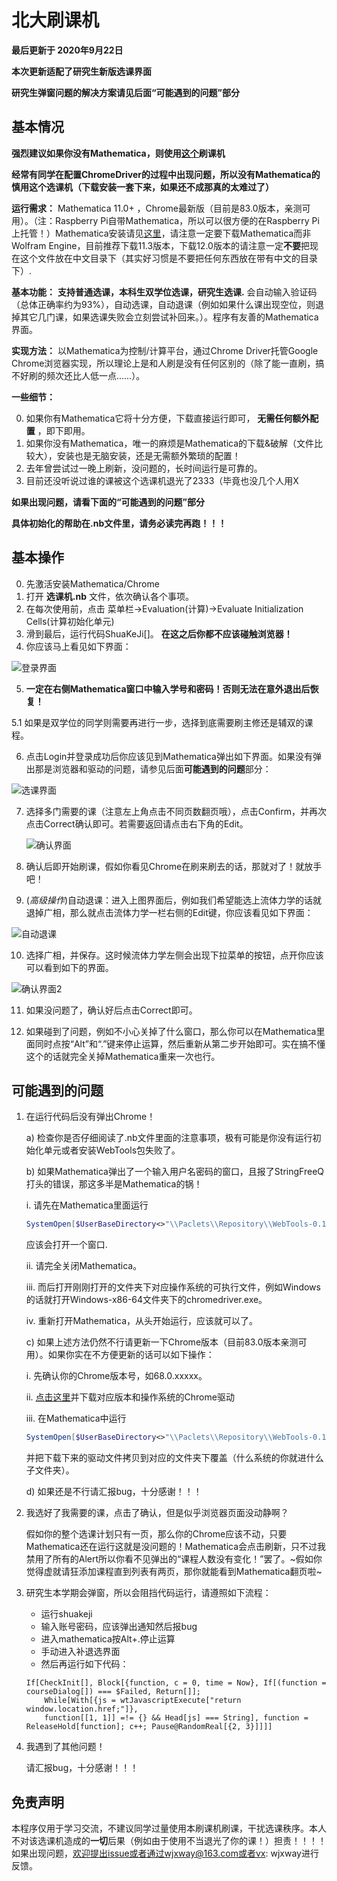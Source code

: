 # 北大刷课机

**最后更新于 2020年9月22日**

**本次更新适配了研究生新版选课界面**

**研究生弹窗问题的解决方案请见后面“可能遇到的问题”部分**

## 基本情况

**强烈建议如果你没有Mathematica，则使用[这个](https://github.com/zhongxinghong/PKUAutoElective)刷课机**

**经常有同学在配置ChromeDriver的过程中出现问题，所以没有Mathematica的慎用这个选课机（下载安装一套下来，如果还不成那真的太难过了）**

**运行需求：** Mathematica 11.0+ ，Chrome最新版（目前是83.0版本，亲测可用）。（注：Raspberry Pi自带Mathematica，所以可以很方便的在Raspberry Pi上托管！）Mathematica安装请见<u>[这里](https://tiebamma.github.io/InstallTutorial/)</u>，请注意一定要下载Mathematica而非Wolfram Engine，目前推荐下载11.3版本，下载12.0版本的请注意一定**不要**把现在这个文件放在中文目录下（其实好习惯是不要把任何东西放在带有中文的目录下）.

**基本功能：** **支持普通选课，本科生双学位选课，研究生选课.** 会自动输入验证码（总体正确率约为93%），自动选课，自动退课（例如如果什么课出现空位，则退掉其它几门课，如果选课失败会立刻尝试补回来。）。程序有友善的Mathematica界面。

**实现方法：** 以Mathematica为控制/计算平台，通过Chrome Driver托管Google Chrome浏览器实现，所以理论上是和人刷是没有任何区别的（除了能一直刷，搞不好刷的频次还比人低一点……）。

**一些细节：**

0. 如果你有Mathematica它将十分方便，下载直接运行即可， **无需任何额外配置** ，即下即用。
1. 如果你没有Mathematica，唯一的麻烦是Mathematica的下载&破解（文件比较大），安装也是无脑安装，还是无需额外繁琐的配置！
2. 去年曾尝试过一晚上刷新，没问题的，长时间运行是可靠的。
3. 目前还没听说过谁的课被这个选课机退光了2333（毕竟也没几个人用X



**如果出现问题，请看下面的“可能遇到的问题”部分**

**具体初始化的帮助在.nb文件里，请务必读完再跑！！！**



## 基本操作 

0. 先激活安装Mathematica/Chrome
1. 打开 **选课机.nb** 文件，依次确认各个事项。
2. 在每次使用前，点击 菜单栏->Evaluation(计算)->Evaluate Initialization Cells(计算初始化单元)
3. 滑到最后，运行代码ShuaKeJi\[\]。 **在这之后你都不应该碰触浏览器！**
4. 你应该马上看见如下界面：

![登录界面](https://raw.githubusercontent.com/wjxway/image-storage/master/shuakeji1.png)

5. **一定在右侧Mathematica窗口中输入学号和密码！否则无法在意外退出后恢复！**

5.1 如果是双学位的同学则需要再进行一步，选择到底需要刷主修还是辅双的课程。

6. 点击Login并登录成功后你应该见到Mathematica弹出如下界面。如果没有弹出那是浏览器和驱动的问题，请参见后面**可能遇到的问题**部分：

![选课界面](https://raw.githubusercontent.com/wjxway/image-storage/master/shuakeji2.png)

7. 选择多门需要的课（注意左上角点击不同页数翻页哦），点击Confirm，并再次点击Correct确认即可。若需要返回请点击右下角的Edit。

   ![确认界面](https://raw.githubusercontent.com/wjxway/image-storage/master/shuakeji3.png)

8. 确认后即开始刷课，假如你看见Chrome在刷来刷去的话，那就对了！就放手吧！

9. (*高级操作*)自动退课：进入上图界面后，例如我们希望能选上流体力学的话就退掉广相，那么就点击流体力学一栏右侧的Edit键，你应该看见如下界面：

![自动退课](https://raw.githubusercontent.com/wjxway/image-storage/master/shuakeji4.png)

10. 选择广相，并保存。这时候流体力学左侧会出现下拉菜单的按钮，点开你应该可以看到如下的界面。

![确认界面2](https://raw.githubusercontent.com/wjxway/image-storage/master/shuakeji5.png)

11. 如果没问题了，确认好后点击Correct即可。

12. 如果碰到了问题，例如不小心关掉了什么窗口，那么你可以在Mathematica里面同时点按“Alt”和“.”键来停止运算，然后重新从第二步开始即可。实在搞不懂这个的话就完全关掉Mathematica重来一次也行。


## 可能遇到的问题

1. 在运行代码后没有弹出Chrome！

    a) 检查你是否仔细阅读了.nb文件里面的注意事项，极有可能是你没有运行初始化单元或者安装WebTools包失败了。
   
    b) 如果Mathematica弹出了一个输入用户名密码的窗口，且报了StringFreeQ打头的错误，那这多半是Mathematica的锅！
    
      i. 请先在Mathematica里面运行
      
      ```mathematica
      SystemOpen[$UserBaseDirectory<>"\\Paclets\\Repository\\WebTools-0.1.1\\WebDriver\\ChromeDriver"]
      ```
      
      应该会打开一个窗口.
      
      ii. 请完全关闭Mathematica。
      
      iii. 而后打开刚刚打开的文件夹下对应操作系统的可执行文件，例如Windows的话就打开Windows-x86-64文件夹下的chromedriver.exe。
      
      iv. 重新打开Mathematica，从头开始运行，应该就可以了。
      
   c) 如果上述方法仍然不行请更新一下Chrome版本（目前83.0版本亲测可用）。如果你实在不方便更新的话可以如下操作：
   
      i. 先确认你的Chrome版本号，如68.0.xxxxx。
     
      ii. [点击这里](http://npm.taobao.org/mirrors/chromedriver)并下载对应版本和操作系统的Chrome驱动
      
      iii. 在Mathematica中运行
      
      ```mathematica
      SystemOpen[$UserBaseDirectory<>"\\Paclets\\Repository\\WebTools-0.1.1\\WebDriver\\ChromeDriver"]
      ```
      
      并把下载下来的驱动文件拷贝到对应的文件夹下覆盖（什么系统的你就进什么子文件夹）。
      
   d) 如果还是不行请汇报bug，十分感谢！！！
   
2. 我选好了我需要的课，点击了确认，但是似乎浏览器页面没动静啊？

    假如你的整个选课计划只有一页，那么你的Chrome应该不动，只要Mathematica还在运行这就是没问题的！Mathematica会点击刷新，只不过我禁用了所有的Alert所以你看不见弹出的“课程人数没有变化！”罢了。~假如你觉得虚就请狂添加课程直到列表有两页，那你就能看到Mathematica翻页啦~
    
3. 研究生本学期会弹窗，所以会阻挡代码运行，请遵照如下流程：
   - 运行shuakeji
   - 输入账号密码，应该弹出通知然后报bug
   - 进入mathematica按Alt+.停止运算
   - 手动进入补退选界面
   - 然后再运行如下代码：
   ```
   If[CheckInit[], Block[{function, c = 0, time = Now}, If[(function = courseDialog[]) === $Failed, Return[]];
       While[With[{js = wtJavascriptExecute["return window.location.href;"]}, 
       function[[1, 1]] =!= {} && Head[js] === String], function = ReleaseHold[function]; c++; Pause@RandomReal[{2, 3}]]]]
   ```

4. 我遇到了其他问题！

    请汇报bug，十分感谢！！！

## 免责声明

本程序仅用于学习交流，不建议同学过量使用本刷课机刷课，干扰选课秩序。本人不对该选课机造成的**一切**后果（例如由于使用不当退光了你的课！）担责！！！！
如果出现问题，欢迎提出issue或者通过wjxway@163.com或者vx: wjxway进行反馈。

